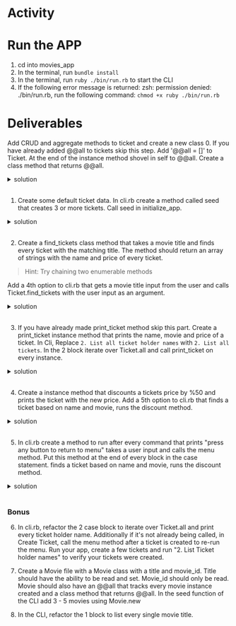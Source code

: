 # Activity


# Run the APP
1. cd into movies_app
2. In the terminal, run `bundle install`
2. In the terminal, run  `ruby ./bin/run.rb` to start the CLI
3. If the following error message is returned: zsh: permission denied: ./bin/run.rb, run the following command: `chmod +x ruby ./bin/run.rb`


# Deliverables 
Add CRUD and aggregate methods to ticket and create a new class
0. If you have already added @@all to tickets skip this step. Add '@@all = []' to Ticket. At the end of the instance method shovel in self to @@all. Create a class method that returns @@all.
 <details>
      <summary>
        solution 
      </summary>
      <hr/>
        <img src="assets/image_0.png"
        alt="seed data"
        style="margin-right: 10px;" />
      <hr/>
     </details>
<br/>

1. Create some default ticket data. In cli.rb create a method called seed that creates 3 or more tickets. Call seed in initialize_app. 

 <details>
      <summary>
        solution 
      </summary>
      <hr/>
        Note: Creating seeds with hashes and a loop would also work here. 
        <img src="assets/image_1.png"
        alt="seed data"
        style="margin-right: 10px;" />
        <p> Call seed </p>
        <img src="assets/image_2.png"
        alt="call seed"
        style="margin-right: 10px;" />
      <hr/>
     </details>
<br/>

2. Create a find_tickets class method that takes a movie title and finds every ticket with the matching title. The method should return an array of strings with the name and price of every ticket. 
> Hint: Try chaining two enumerable methods

Add a 4th option to cli.rb that gets a movie title input from the user and calls Ticket.find_tickets with the user input as an argument.

 <details>
      <summary>
        solution 
      </summary>
      <hr/>
        <img src="assets/image_3.png"
        alt="seed data"
        style="margin-right: 10px;" />
         <p> Change CLI </p>
        <img src="assets/image_4.png"
        alt="call seed"
        style="margin-right: 10px;" />
      <hr/>
     </details>
<br/>

3. If you have already made print_ticket method skip this part. Create a print_ticket instance method that prints the name, movie and price of a ticket. In Cli, Replace `2. List all ticket holder names` with `2. List all tickets`. In the 2 block iterate over Ticket.all and call print_ticket on every instance.
 <details>
      <summary>
        solution 
      </summary>
      <hr/>
        <img src="assets/image_5.png"
        alt="seed data"
        style="margin-right: 10px;" />
        <p> Change CLI (Note: the > to the left indicates the other blocks are collapsed there's still code there you just can't see it at the moment.) </p>
        <img src="assets/image_6.png"
        alt="call seed"
        style="margin-right: 10px;" />
      <hr/>
     </details>
<br/>

4. Create a instance method that discounts a tickets price by %50 and prints the ticket with the new price. Add a 5th option to cli.rb that finds a ticket based on name and movie, runs the discount method.
 <details>
      <summary>
        solution 
      </summary>
      <hr/>
        <img src="assets/image_7.png"
        alt="discount method"
        style="margin-right: 10px;" />
        <p> Change CLI  </p>
        <img src="assets/image_8.png"
        alt="cli"
        style="margin-right: 10px;" />
      <hr/>
     </details>
<br/>



5. In cli.rb create a method to run after every command that prints "press any button to return to menu" takes a user input and calls the menu method. Put this method at the end of every block in the case statement.
finds a ticket based on name and movie, runs the discount method.
 <details>
      <summary>
        solution 
      </summary>
      <hr/>
        <img src="assets/image_9.png"
        alt="discount method"
        style="margin-right: 10px;" />
        <p> Change case statement </p>
        <img src="assets/image_10.png"
        alt="cli"
        style="margin-right: 10px;" />
      <hr/>
     </details>
<br/>


### Bonus


6. In cli.rb, refactor the 2 case block to iterate over Ticket.all and print every ticket holder name. Additionally if it's not already being called, in Create Ticket, call the menu method after a ticket is created to re-run the menu. Run your app, create a few tickets and run "2. List Ticket holder names" to verify your tickets were created.


7. Create a Movie file with a Movie class with a title and movie_id. Title should have the ability to be read and set. Movie_id should only be read. Movie should also have an @@all that tracks every movie instance created and a class method that returns @@all. In the seed function of the CLI add 3 - 5 movies using Movie.new

8. In the CLI, refactor the 1 block to list every single movie title.
